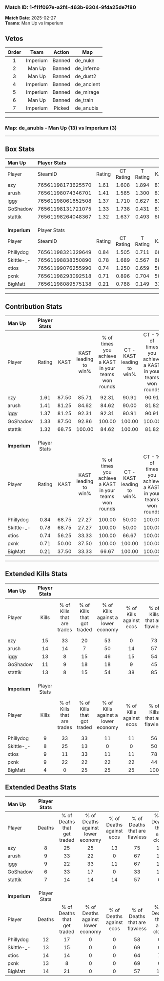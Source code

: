 ### Match ID: 1-f11f097e-a2f4-463b-9304-9fda25de7f80  
**Match Date**: 2025-02-27  
**Teams**: Man Up vs Imperium  

## Vetos  

| Order | Team | Action | Map |
| :---: | :--: | :----: | --- |
| 1 | Imperium | Banned | de_nuke |
| 2 | Man Up | Banned | de_inferno |
| 3 | Man Up | Banned | de_dust2 |
| 4 | Imperium | Banned | de_ancient |
| 5 | Imperium | Banned | de_mirage |
| 6 | Man Up | Banned | de_train |
| 7 | Imperium | Picked | de_anubis |

---  

### **Map**: de_anubis - Man Up (13) vs Imperium (3)  
---  

## Box Stats  

| **Man Up**   | Player Stats      |        |           |          |       |       |       |         |        |      |     |
| :- | :- | :-: | :-: | :-: | :-: | :-: | :-: | :-: | :-: | :-: | :-: |
| Player       | SteamID           | Rating | CT Rating | T Rating | KAST  |  ADR  | Kills | Assists | Deaths | K/D  | HS% |
| ezy          | 76561198173625570 |  1.61  |   1.608   |  1.894   | 87.50 | 105.5 |  15   |    5    |   8    | 1.88 | 53  |
| arush        | 76561198074346701 |  1.41  |   1.585   |  1.300   | 81.25 | 88.6  |  14   |    3    |   9    | 1.56 | 42  |
| iggy         | 76561198061652508 |  1.37  |   1.710   |  0.627   | 81.25 | 88.8  |  13   |    5    |   9    | 1.44 | 46  |
| GoShadow     | 76561198131721075 |  1.33  |   1.738   |  0.431   | 87.50 | 69.9  |  11   |    2    |   6    | 1.83 | 63  |
| stattik      | 76561198264048367 |  1.32  |   1.637   |  0.493   | 68.75 | 81.4  |  13   |    4    |   7    | 1.86 | 15  |
|              |                   |        |           |          |       |       |       |         |        |      |     |
|              |                   |        |           |          |       |       |       |         |        |      |     |
|              |                   |        |           |          |       |       |       |         |        |      |     |
| **Imperium** | Player Stats      |        |           |          |       |       |       |         |        |      |     |
| Player       | SteamID           | Rating | CT Rating | T Rating | KAST  |  ADR  | Kills | Assists | Deaths | K/D  | HS% |
| Phillydog    | 76561198321329649 |  0.84  |   1.505   |  0.711   | 68.75 | 58.3  |   9   |    1    |   12   | 0.75 | 66  |
| Skittle-_-   | 76561198838350890 |  0.78  |   1.689   |  0.567   | 68.75 | 62.4  |   8   |    3    |   13   | 0.62 | 62  |
| xtios        | 76561199076255990 |  0.74  |   1.250   |  0.659   | 56.25 | 73.6  |   9   |    2    |   14   | 0.64 | 66  |
| pxnk         | 76561198293092518 |  0.71  |   0.896   |  0.704   | 50.00 | 63.9  |   9   |    4    |   13   | 0.69 | 44  |
| BigMatt      | 76561198089575138 |  0.21  |   0.788   |  0.149   | 37.50 | 36.9  |   4   |    1    |   14   | 0.29 | 75  |
---  

## Contribution Stats  

| **Man Up**   | Player Stats |       |                      |                                                        |                           |                                                             |                          |                                                            |
| :- | :-: | :-: | :-: | :-: | :-: | :-: | :-: | :-: |
| Player       |    Rating    | KAST  | KAST leading to win% | % of times you achieve a KAST in your teams won rounds | CT - KAST leading to win% | CT - % of times you achieve a KAST in your teams won rounds | T - KAST leading to win% | T - % of times you achieve a KAST in your teams won rounds |
| ezy          |     1.61     | 87.50 |        85.71         |                         92.31                          |           90.91           |                            90.91                            |          66.67           |                           100.00                           |
| arush        |     1.41     | 81.25 |        84.62         |                         84.62                          |           90.00           |                            81.82                            |          66.67           |                           100.00                           |
| iggy         |     1.37     | 81.25 |        92.31         |                         92.31                          |           90.91           |                            90.91                            |          100.00          |                           100.00                           |
| GoShadow     |     1.33     | 87.50 |        92.86         |                         100.00                         |          100.00           |                           100.00                            |          66.67           |                           100.00                           |
| stattik      |     1.32     | 68.75 |        100.00        |                         84.62                          |          100.00           |                            81.82                            |          100.00          |                           100.00                           |
|              |              |       |                      |                                                        |                           |                                                             |                          |                                                            |
|              |              |       |                      |                                                        |                           |                                                             |                          |                                                            |
|              |              |       |                      |                                                        |                           |                                                             |                          |                                                            |
| **Imperium** | Player Stats |       |                      |                                                        |                           |                                                             |                          |                                                            |
| Player       |    Rating    | KAST  | KAST leading to win% | % of times you achieve a KAST in your teams won rounds | CT - KAST leading to win% | CT - % of times you achieve a KAST in your teams won rounds | T - KAST leading to win% | T - % of times you achieve a KAST in your teams won rounds |
| Phillydog    |     0.84     | 68.75 |        27.27         |                         100.00                         |           50.00           |                           100.00                            |          14.29           |                           100.00                           |
| Skittle-_-   |     0.78     | 68.75 |        27.27         |                         100.00                         |           50.00           |                           100.00                            |          14.29           |                           100.00                           |
| xtios        |     0.74     | 56.25 |        33.33         |                         100.00                         |           66.67           |                           100.00                            |          16.67           |                           100.00                           |
| pxnk         |     0.71     | 50.00 |        37.50         |                         100.00                         |          100.00           |                           100.00                            |          16.67           |                           100.00                           |
| BigMatt      |     0.21     | 37.50 |        33.33         |                         66.67                          |          100.00           |                           100.00                            |           0.00           |                            0.00                            |
---  

## Extended Kills Stats  

| **Man Up**   | Player Stats |                            |                            |                                    |                         |                              |                                 |                                       |                    |           |
| :- | :-: | :-: | :-: | :-: | :-: | :-: | :-: | :-: | :-: | :-: |
| Player       |    Kills     | % of Kills that are trades | % of Kills that got traded | % of Kills against a lower economy | % of Kills against ecos | % of Kills that are flawless | % of Kills that are close duels | % of Kills that are assisted by flash | Pistol Round Kills | AWP Kills |
| ezy          |      15      |             33             |             20             |                 53                 |            0            |              73              |                7                |                   0                   |         3          |     0     |
| arush        |      14      |             14             |             7              |                 50                 |           14            |              57              |                0                |                   7                   |         2          |     0     |
| iggy         |      13      |             8              |             15             |                 46                 |           15            |              54              |                0                |                   8                   |         1          |     0     |
| GoShadow     |      11      |             9              |             18             |                 18                 |            9            |              45              |                9                |                   0                   |         0          |     0     |
| stattik      |      13      |             8              |             15             |                 54                 |           38            |              85              |                8                |                   8                   |         0          |     8     |
|              |              |                            |                            |                                    |                         |                              |                                 |                                       |                    |           |
|              |              |                            |                            |                                    |                         |                              |                                 |                                       |                    |           |
|              |              |                            |                            |                                    |                         |                              |                                 |                                       |                    |           |
| **Imperium** | Player Stats |                            |                            |                                    |                         |                              |                                 |                                       |                    |           |
| Player       |    Kills     | % of Kills that are trades | % of Kills that got traded | % of Kills against a lower economy | % of Kills against ecos | % of Kills that are flawless | % of Kills that are close duels | % of Kills that are assisted by flash | Pistol Round Kills | AWP Kills |
| Phillydog    |      9       |             33             |             33             |                 11                 |           11            |              56              |                0                |                   0                   |         2          |     0     |
| Skittle-_-   |      8       |             25             |             13             |                 0                  |            0            |              50              |               13                |                  13                   |         2          |     1     |
| xtios        |      9       |             11             |             33             |                 11                 |           11            |              78              |               11                |                  11                   |         2          |     0     |
| pxnk         |      9       |             22             |             22             |                 22                 |           22            |              44              |               22                |                   0                   |         0          |     1     |
| BigMatt      |      4       |             0              |             25             |                 25                 |           25            |             100              |                0                |                   0                   |         1          |     0     |
## Extended Deaths Stats  

| **Man Up**   | Player Stats |                             |                                   |                          |                               |                            |                           |               |
| :- | :-: | :-: | :-: | :-: | :-: | :-: | :-: | :-: |
| Player       |    Deaths    | % of Deaths that get traded | % of Deaths against lower economy | % of Deaths against ecos | % of Deaths that are flawless | % of Deaths that are close | % of Deaths while blinded | Deaths to AWP |
| ezy          |      8       |             25              |                25                 |            13            |              75               |             13             |             0             |       2       |
| arush        |      9       |             33              |                22                 |            0             |              67               |             11             |            11             |       0       |
| iggy         |      9       |             22              |                33                 |            11            |              67               |             11             |             0             |       0       |
| GoShadow     |      6       |             33              |                17                 |            0             |              33               |             17             |            17             |       0       |
| stattik      |      7       |             14              |                14                 |            14            |              57               |             0              |             0             |       0       |
|              |              |                             |                                   |                          |                               |                            |                           |               |
|              |              |                             |                                   |                          |                               |                            |                           |               |
|              |              |                             |                                   |                          |                               |                            |                           |               |
| **Imperium** | Player Stats |                             |                                   |                          |                               |                            |                           |               |
| Player       |    Deaths    | % of Deaths that get traded | % of Deaths against lower economy | % of Deaths against ecos | % of Deaths that are flawless | % of Deaths that are close | % of Deaths while blinded | Deaths to AWP |
| Phillydog    |      12      |             17              |                 0                 |            0             |              58               |             0              |             8             |       1       |
| Skittle-_-   |      13      |             15              |                 0                 |            0             |              69               |             0              |             0             |       0       |
| xtios        |      14      |             14              |                 0                 |            0             |              64               |             7              |             0             |       1       |
| pxnk         |      13      |              8              |                 0                 |            0             |              69               |             0              |             8             |       3       |
| BigMatt      |      14      |             21              |                 0                 |            0             |              57               |             14             |             7             |       3       |

